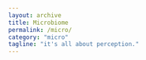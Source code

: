 ```yaml
---
layout: archive
title: Microbiome
permalink: /micro/
category: "micro"
tagline: "it's all about perception."
---
```


